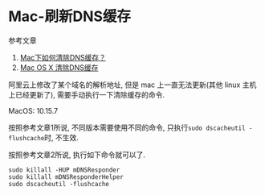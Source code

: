# Mac-刷新DNS缓存

参考文章

1. [Mac下如何清除DNS缓存？](https://www.zhihu.com/question/19679715)
2. [Mac OS X 清除DNS缓存](https://www.cnblogs.com/qq952693358/p/9126860.html)

阿里云上修改了某个域名的解析地址, 但是 mac 上一直无法更新(其他 linux 主机上已经更新了), 需要手动执行一下清除缓存的命令.

MacOS: 10.15.7

按照参考文章1所说, 不同版本需要使用不同的命令, 只执行`sudo dscacheutil -flushcache`时, 不生效.

按照参考文章2所说, 执行如下命令就可以了.

```
sudo killall -HUP mDNSResponder
sudo killall mDNSResponderHelper
sudo dscacheutil -flushcache
```
